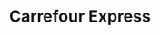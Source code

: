 ---
title: "Carrefour Express"
url: /grenoble/carrefour-express-avenue-des-martyrs/
shop: commodité
---